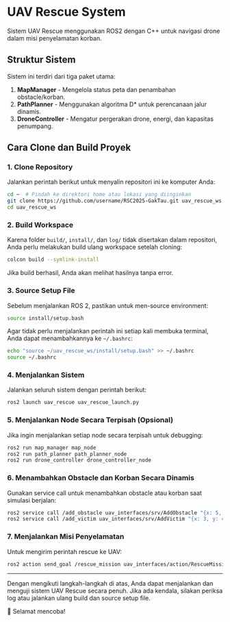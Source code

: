 # UAV Rescue System
Sistem UAV Rescue menggunakan ROS2 dengan C++ untuk navigasi drone dalam misi penyelamatan korban.

## **Struktur Sistem**
Sistem ini terdiri dari tiga paket utama:
1. **MapManager** - Mengelola status peta dan penambahan obstacle/korban.
2. **PathPlanner** - Menggunakan algoritma D* untuk perencanaan jalur dinamis.
3. **DroneController** - Mengatur pergerakan drone, energi, dan kapasitas penumpang.

## **Cara Clone dan Build Proyek**

### **1. Clone Repository**
Jalankan perintah berikut untuk menyalin repositori ini ke komputer Anda:
```bash
cd ~  # Pindah ke direktori home atau lokasi yang diinginkan
git clone https://github.com/username/RSC2025-GakTau.git uav_rescue_ws
cd uav_rescue_ws
```

### **2. Build Workspace**
Karena folder `build/`, `install/`, dan `log/` tidak disertakan dalam repositori, Anda perlu melakukan build ulang workspace setelah cloning:
```bash
colcon build --symlink-install
```
Jika build berhasil, Anda akan melihat hasilnya tanpa error.

### **3. Source Setup File**
Sebelum menjalankan ROS 2, pastikan untuk men-source environment:
```bash
source install/setup.bash
```
Agar tidak perlu menjalankan perintah ini setiap kali membuka terminal, Anda dapat menambahkannya ke `~/.bashrc`:
```bash
echo "source ~/uav_rescue_ws/install/setup.bash" >> ~/.bashrc
source ~/.bashrc
```

### **4. Menjalankan Sistem**
Jalankan seluruh sistem dengan perintah berikut:
```bash
ros2 launch uav_rescue uav_rescue_launch.py
```

### **5. Menjalankan Node Secara Terpisah (Opsional)**
Jika ingin menjalankan setiap node secara terpisah untuk debugging:
```bash
ros2 run map_manager map_node
ros2 run path_planner path_planner_node
ros2 run drone_controller drone_controller_node
```

### **6. Menambahkan Obstacle dan Korban Secara Dinamis**
Gunakan service call untuk menambahkan obstacle atau korban saat simulasi berjalan:
```bash
ros2 service call /add_obstacle uav_interfaces/srv/AddObstacle "{x: 5, y: 6, time: 10.0}"
ros2 service call /add_victim uav_interfaces/srv/AddVictim "{x: 3, y: 4, time: 5.0}"
```

### **7. Menjalankan Misi Penyelamatan**
Untuk mengirim perintah rescue ke UAV:
```bash
ros2 action send_goal /rescue_mission uav_interfaces/action/RescueMission "{target_x: 3, target_y: 4}"
```

---

Dengan mengikuti langkah-langkah di atas, Anda dapat menjalankan dan menguji sistem UAV Rescue secara penuh. Jika ada kendala, silakan periksa log atau jalankan ulang build dan source setup file.

🚀 Selamat mencoba!
